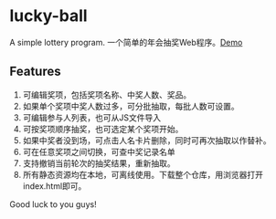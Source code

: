 # lucky-ball
A simple lottery program.
一个简单的年会抽奖Web程序。[Demo](http://39.96.70.66:8080/lucky-ball-xdj/setting.html)
## Features
1. 可编辑奖项，包括奖项名称、中奖人数、奖品。
2. 如果单个奖项中奖人数过多，可分批抽取，每批人数可设置。
3. 可编辑参与人列表，也可从JS文件导入
4. 可按奖项顺序抽奖，也可选定某个奖项开始。
5. 如果中奖者没到场，可点击人名卡片删除，同时可再次抽取以作替补。
6. 可在任意奖项之间切换，可查中奖记录名单
7. 支持撤销当前轮次的抽奖结果，重新抽取。
8. 所有静态资源均在本地，可离线使用。下载整个仓库，用浏览器打开index.html即可。


Good luck to you guys!
